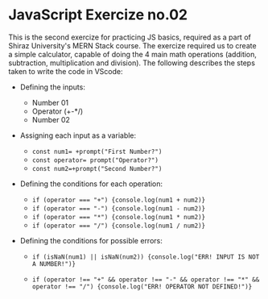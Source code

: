 
# JavaScript Exercize no.02

This is the second exercize for practicing JS basics, required as a part of Shiraz University's MERN Stack course.
The exercize required us to create a simple calculator, capable of doing the 4 main math operations (addition, subtraction, multiplication and division).
The following describes the steps taken to write the code in VScode:

- Defining the inputs:
    - Number 01
    - Operator (+-*/)
    - Number 02

- Assigning each input as a variable:
    - `const num1= +prompt("First Number?")`
    - `const operator= prompt("Operator?")`
    - `const num2=+prompt("Second Number?")`

- Defining the conditions for each operation:
    - `if (operator === "+") {console.log(num1 + num2)}`
    - `if (operator === "-") {console.log(num1 - num2)}`
    - `if (operator === "*") {console.log(num1 * num2)}`
    - `if (operator === "/") {console.log(num1 / num2)}`

- Defining the conditions for possible errors:
    - `if (isNaN(num1) || isNaN(num2)) {console.log("ERR! INPUT IS NOT A NUMBER!")}`

    - `if (operator !== "+" && operator !== "-" && operator !== "*" && operator !== "/") {console.log("ERR! OPERATOR NOT DEFINED!")}`
